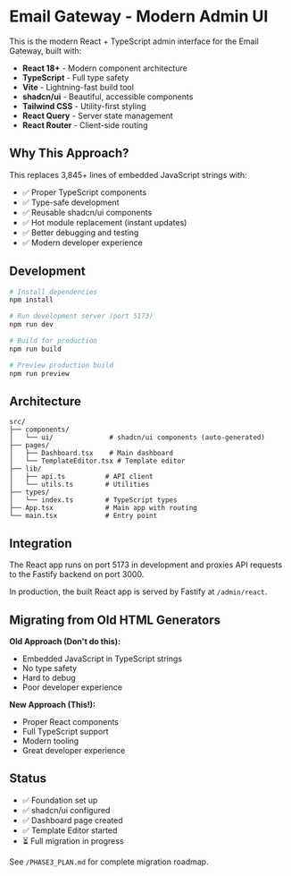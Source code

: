 # Email Gateway - Modern Admin UI

This is the modern React + TypeScript admin interface for the Email Gateway, built with:

- **React 18+** - Modern component architecture
- **TypeScript** - Full type safety
- **Vite** - Lightning-fast build tool
- **shadcn/ui** - Beautiful, accessible components
- **Tailwind CSS** - Utility-first styling
- **React Query** - Server state management
- **React Router** - Client-side routing

## Why This Approach?

This replaces 3,845+ lines of embedded JavaScript strings with:
- ✅ Proper TypeScript components
- ✅ Type-safe development
- ✅ Reusable shadcn/ui components
- ✅ Hot module replacement (instant updates)
- ✅ Better debugging and testing
- ✅ Modern developer experience

## Development

```bash
# Install dependencies
npm install

# Run development server (port 5173)
npm run dev

# Build for production
npm run build

# Preview production build
npm run preview
```

## Architecture

```
src/
├── components/
│   └── ui/              # shadcn/ui components (auto-generated)
├── pages/
│   ├── Dashboard.tsx    # Main dashboard
│   └── TemplateEditor.tsx # Template editor
├── lib/
│   ├── api.ts          # API client
│   └── utils.ts        # Utilities
├── types/
│   └── index.ts        # TypeScript types
├── App.tsx             # Main app with routing
└── main.tsx            # Entry point
```

## Integration

The React app runs on port 5173 in development and proxies API requests to the Fastify backend on port 3000.

In production, the built React app is served by Fastify at `/admin/react`.

## Migrating from Old HTML Generators

**Old Approach (Don't do this):**
- Embedded JavaScript in TypeScript strings
- No type safety
- Hard to debug
- Poor developer experience

**New Approach (This!):**
- Proper React components
- Full TypeScript support
- Modern tooling
- Great developer experience

## Status

- ✅ Foundation set up
- ✅ shadcn/ui configured
- ✅ Dashboard page created
- ✅ Template Editor started
- ⏳ Full migration in progress

See `/PHASE3_PLAN.md` for complete migration roadmap.
